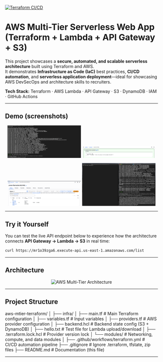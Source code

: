 [![Terraform CI/CD](https://github.com/nag0ts666/aws-mtier-terraform/actions/workflows/terraform.yml/badge.svg)](https://github.com/nag0ts666/aws-mtier-terraform/actions/workflows/terraform.yml)

# AWS Multi-Tier Serverless Web App (Terraform + Lambda + API Gateway + S3)

This project showcases a **secure, automated, and scalable serverless architecture** built using Terraform and AWS.  
It demonstrates **Infrastructure as Code (IaC)** best practices, **CI/CD automation**, and **serverless application deployment**—ideal for showcasing AWS DevSecOps and architecture skills to recruiters.

**Tech Stack:** Terraform · AWS Lambda · API Gateway · S3 · DynamoDB · IAM · GitHub Actions  

---

## Demo (screenshots)

<p align="center">
  <img src="assets/terraform-plan.png" width="48%" alt="Terraform plan"/>
  <img src="assets/lambda-test.png" width="48%" alt="Lambda test"/>
</p>
<p align="center">
  <img src="assets/s3-object.png" width="48%" alt="S3 object"/>
  <img src="assets/curl-output.png" width="48%" alt="API curl output (optional)"/>
</p>

---

## Try it Yourself

You can test the live API endpoint below to experience how the architecture connects **API Gateway → Lambda → S3** in real time:

```bash
curl https://mr1o39zga6.execute-api.us-east-1.amazonaws.com/list
```
---

## Architecture

<p align="center">
  <img src="assets/architecture-diagram.png" alt="AWS Multi-Tier Architecture" width="90%">
</p>


---

## Project Structure
aws-mtier-terraform/
│
├── infra/
│   ├── main.tf                  # Main Terraform configuration
│   ├── variables.tf             # Input variables
│   ├── providers.tf             # AWS provider configuration
│   ├── backend.hcl              # Backend state config (S3 + DynamoDB)
│   ├── hello.txt                # Test file for Lambda upload/download
│   ├── .terraform.lock.hcl      # Provider version lock
│   └── modules/                 # Networking, compute, and data modules
│
├── .github/workflows/terraform.yml  # CI/CD automation pipeline
├── .gitignore                       # Ignore .terraform, tfstate, zip files
├── README.md                        # Documentation (this file)

---

